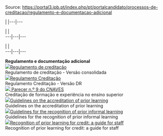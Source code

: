 Source: https://portal3.ipb.pt/index.php/pt/portalcandidato/processos-de-creditacao/regulamento-e-documentacao-adicional

| |---|---  
  
| |   
---|---|---  
  
| |   
---|---|---  
  
  

  

**Regulamento e documentação adicional**  
![](/plugins/content/webdocs/imagens/icons/pdf.gif)[Regulamento de
creditação](https://webdocs.ipb.pt/portal/download?docId=1310)  
Regulamento de creditação - Versão consolidada  
![](/plugins/content/webdocs/imagens/icons/pdf.gif)[Regulamento
Creditação](https://webdocs.ipb.pt/portal/download?docId=33052)  
Regulamento Creditação - Versão DR  
![](/plugins/content/webdocs/imagens/icons/pdf.gif)[ Parecer n.º 9 do
CNAVES](https://webdocs.ipb.pt/portal/download?docId=4194)  
Creditação de formação e experiência no ensino superior  
![](/plugins/content/webdocs/imagens/icons/pdf.gif)[Guidelines on the
accreditation of prior
learning](https://webdocs.ipb.pt/portal/download?docId=4195)  
Guidelines on the accreditation of prior learning  
![](/plugins/content/webdocs/imagens/icons/pdf.gif)[Guidelines for the
recognition of prior informal
learning](https://webdocs.ipb.pt/portal/download?docId=4196)  
Guidelines for the recognition of prior informal learning  
![](/plugins/content/webdocs/imagens/icons/pdf.gif)[Recognition of prior
learning for credit: a guide for
staff](https://webdocs.ipb.pt/portal/download?docId=4197)  
Recognition of prior learning for credit: a guide for staff  

  
  
  
